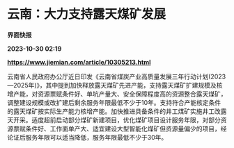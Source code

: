 # 云南：大力支持露天煤矿发展
**界面快报**

**2023-10-30 02:19**

**https://www.jiemian.com/article/10305213.html**

云南省人民政府办公厅近日印发《云南省煤炭产业高质量发展三年行动计划(2023—2025年)》，其中提到加快释放露天煤矿先进产能，支持露天煤矿扩建规模及核增产能，对资源票赋条件好、单坑产量大、安全保障程度高的资源整合露天煤矿，调整建设规模或改扩建后剩余服务年限最低不少于10年。支持符合产能核定条件的露天煤矿按实际生产能力核增产能。加快推进具备条件的井工煤矿实施井工改露天开采。适度超前启动部分煤矿新建项目，优化煤矿项目设计服务年限，对部分资源票赋条件好、工作面单产大、适宜建设大型智能化煤矿但资源量偏少的项目，经论证后服务年限可以适当降低，服务年限最低不少于30年。
